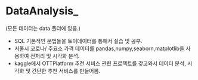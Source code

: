 # DataAnalysis_
(모든 데이터는 data 폴더에 있음.)
- SQL 기본적인 문법들을 토이데이터를 통해서 실습 및 공부.
- 서울시 코로나/ 주요소 가격 데이터를 pandas,numpy,seaborn,matplotlib을 사용하여 전처리 및 시각화 분석.
- kaggle에서 OTTPlatform 추천 서비스 관련 프로젝트를 갖고와서 데이터 분석, 시각화 및 간단한 추천 서비스를 만들어봄.
